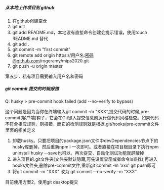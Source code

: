 ##### 从本地上传项目到 github

1. 在github创建空仓
2. git init
3. git add README.md，本地没有直接命令创建会提示错误，使用touch README.md 替代
4. git add .
5. git commit -m "first commit"
6. git remote add origin https://用户名:密码@github.com/rogeramy/mips2020.git
7. git push -u origin master

第五步，私有项目需要输入用户名和密码



##### git commit 提交的时候报错

Q: husky > pre-commit hook failed (add --no-verify to bypass)

这个问题是因为当你在终端输入git commit -m "XXX",提交代码的时候,pre-commit(客户端)钩子，它会在Git键入提交信息前运行做代码风格检查。如果代码不符合相应规则，则报错，而它的检测规则就是根据.git/hooks/pre-commit文件里面的相关定义

1. 卸载husky。只要把项目的package.json文件中devDependencies节点下的husky库删掉，然后重新npm i 一次即可。或者直接在项目根目录下执行npm uninstall husky --save也可以，再次提交，自动化测试功能就屏蔽掉
2. 进入项目的.git文件夹(文件夹默认隐藏,可先设置显示或者命令ls查找),再进入hooks文件夹,删除pre-commit文件,重新git commit -m 'xxx' git push即可
3. 将git commit -m "XXX" 改为 git commit --no-verify -m "XXX"

目前使用方案2，使用git desktop提交




